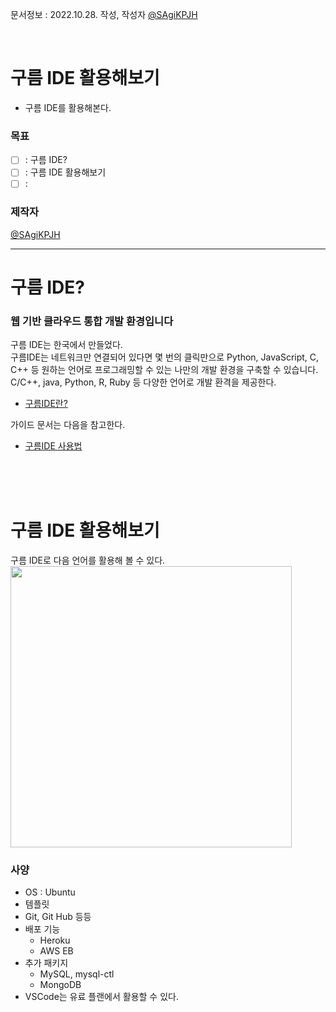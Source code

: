 문서정보 : 2022.10.28. 작성, 작성자 [@SAgiKPJH](https://github.com/SAgiKPJH)

<br>

# 구름 IDE 활용해보기
- 구름 IDE를 활용해본다.

### 목표
- [ ] : 구름 IDE?
- [ ] : 구름 IDE 활용해보기
- [ ] : 

### 제작자
[@SAgiKPJH](https://github.com/SAgiKPJH)

---

# 구름 IDE?

### 웹 기반 클라우드 통합 개발 환경입니다
구름 IDE는 한국에서 만들었다.  
구름IDE는 네트워크만 연결되어 있다면 몇 번의 클릭만으로 Python, JavaScript, C, C++ 등 원하는 언어로 프로그래밍할 수 있는 나만의 개발 환경을 구축할 수 있습니다.  
 C/C++, java, Python, R, Ruby 등 다양한 언어로 개발 환격을 제공한다.
- [구름IDE란?](https://help.goorm.io/ko/goormide/01.introduction/what-is-the-goormide)
  
가이드 문서는 다음을 참고한다.
- [구름IDE 사용법](https://help.goorm.io/ko/goormide)

<br><br><br>

# 구름 IDE 활용해보기

구름 IDE로 다음 언어를 활용해 볼 수 있다.  
<img src="https://user-images.githubusercontent.com/66783849/198337940-901baa4e-0259-41c0-b23a-e263d71a7274.png" width="450">  

### 사양
- OS : Ubuntu
- 템플릿
 - Git, Git Hub 등등
- 배포 기능
  - Heroku
  - AWS EB
- 추가 패키지
  - MySQL, mysql-ctl
  - MongoDB
- VSCode는 유료 플랜에서 활용할 수 있다.
